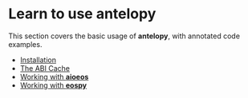 # Learn to use antelopy

This section covers the basic usage of **antelopy**, with annotated code examples.

* [Installation](usage/installation.md)
* [The ABI Cache](usage/the_abi_cache.md)
* [Working with **aioeos**](usage/aioeos.md)
* [Working with **eospy**](usage/eospy.md)